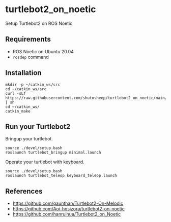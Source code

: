 # turtlebot2_on_noetic

Setup Turtlebot2 on ROS Noetic

## Requirements

- ROS Noetic on Ubuntu 20.04
- `rosdep` command

## Installation

```
mkdir -p ~/catkin_ws/src
cd ~/catkin_ws/src
curl -sLf https://raw.githubusercontent.com/shutosheep/turtlebot2_on_noetic/main/install.sh | sh
cd ~/catkin_ws/
catkin_make
```

## Run your Turtlebot2

Bringup your turtlebot.

```
source ./devel/setup.bash
roslaunch turtlebot_bringup minimal.launch
```

Operate your turtlebot with keyboard.

```
source ./devel/setup.bash
roslaunch turtlebot_teleop keyboard_teleop.launch
```

## References

- https://github.com/gaunthan/Turtlebot2-On-Melodic
- https://github.com/Aoi-hosizora/turtlebot2-on-noetic
- https://github.com/hanruihua/Turtlebot2_on_Noetic

